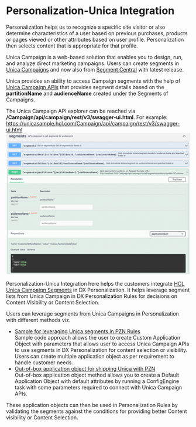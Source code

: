 # Personalization-Unica Integration

Personalization helps us to recognize a specific site visitor or also determine characteristics of a user based on previous purchases, products or pages viewed or other attributes based on user profile. Personalization then selects content that is appropriate for that profile.

Unica Campaign is a web-based solution that enables you to design, run, and analyze direct marketing campaigns. Users can create segments in [Unica Campaigns](https://help.hcltechsw.com/unica/Campaign/en/12.1.4/Campaign/Campaigns/Creating_and_managing_campaigns.html) and now also from [Segment Central](https://help.hcltechsw.com/unica/SegmentCentral/en/12.1.4/SegmentCentral/Admin%20Guide/creating_strategic_segments.html) with latest release.

Unica provides an ability to access Campaign segments with the help of [Unica Campaign APIs](https://help.hcltechsw.com/unica/Campaign/en/12.1.4/Campaign/REST_API/RESTAPI_parent.html) that provides segment details based on the **partitionName** and **audienceName** created under the Segments of Campaigns.

The Unica Campaign API explorer can be reached via **/Campaign/api/campaign/rest/v3/swagger-ui.html**. For example: https://unicasample.hcl.com/Campaign/api/campaign/rest/v3/swagger-ui.html
![unica-campaign-segments](../../../images/unica-campaign-segments.png)

Personalization-Unica Integration here helps the customers integrate [HCL Unica Campaign Segments](https://help.hcltechsw.com/unica/Campaign/en/12.1.4/Campaign/Sessions/About_strategic_segments.html) in DX Personalization.
It helps leverage segment lists from Unica Campaign in DX Personalization Rules for decisions on Content Visibility or Content Selection.

Users can leverage segments from Unica Campaigns in Personalization with different methods viz.

-  [Sample for leveraging Unica segments in PZN Rules](../pzn_unica_integration/sample_code_method.md)  
Sample code approach allows the user to create Custom Application Object with parameters that allows user to access Unica Campaign APIs to use segments in DX Personalization for content selection or visibility. Users can create multiple application object as per requirement to handle customer needs.
-  [Out-of-box application object for shipping Unica with PZN](../pzn_unica_integration/out_of_box_method.md)  
Out-of-box application object method allows you to create a Default Application Object with default attributes by running a ConfigEngine task with some parameters required to connect with Unica Campaign APIs.

These application objects can then be used in Personalization Rules by validating the segments against the conditions for providing better Content visibility or Content Selection.